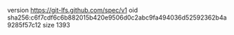 version https://git-lfs.github.com/spec/v1
oid sha256:c6f7cdf6c6b882015b420e9506d0c2abc9fa494036d52592362b4a9285f57c12
size 1393
